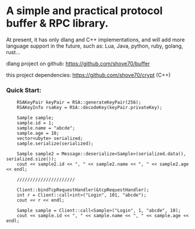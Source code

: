# A simple and practical protocol buffer & RPC library.

At present, it has only dlang and C++ implementations, and will add more language support in the future, such as: Lua, Java, python, ruby, golang, rust...

dlang project on github: 
https://github.com/shove70/buffer

this project dependencies:
https://github.com/shove70/crypt (C++)


### Quick Start:

```
    RSAKeyPair keyPair = RSA::generateKeyPair(256);
    RSAKeyInfo rsaKey = RSA::decodeKey(keyPair.privateKey);

    Sample sample;
    sample.id = 1;
    sample.name = "abcde";
    sample.age = 10;
    vector<ubyte> serialized;
    sample.serialize(serialized);
    
    Sample sample2 = Message::deserialize<Sample>(serialized.data(), serialized.size());
    cout << sample2.id << ", " << sample2.name << ", " << sample2.age << endl;

    //////////////////////

    Client::bindTcpRequestHandler(&tcpRequestHandler);
    int r = Client::call<int>("Login", 101, "abcde");
    cout << r << endl;

    Sample sample = Client::call<Sample>("Login", 1, "abcde", 10);
    cout << sample.id << ", " << sample.name << ", " << sample.age << endl;
    
```

